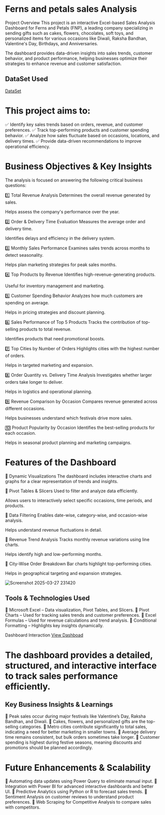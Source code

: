 # Ferns and petals sales Analysis
Project Overview
This project is an interactive Excel-based Sales Analysis Dashboard for Ferns and Petals (FNP), a leading company specializing in sending gifts such as cakes, flowers, chocolates, soft toys, and personalized items for various occasions like Diwali, Raksha Bandhan, Valentine's Day, Birthdays, and Anniversaries.

The dashboard provides data-driven insights into sales trends, customer behavior, and product performance, helping businesses optimize their strategies to enhance revenue and customer satisfaction.
## DataSet Used
<a href="https://github.com/soniayadav123/excel-Dashboard-/blob/main/Dashboard.xlsx">DataSet</a>

# This project aims to:
✅ Identify key sales trends based on orders, revenue, and customer preferences.
✅ Track top-performing products and customer spending behavior.
✅ Analyze how sales fluctuate based on occasions, locations, and delivery times.
✅ Provide data-driven recommendations to improve operational efficiency.

# Business Objectives & Key Insights
The analysis is focused on answering the following critical business questions:

1️⃣ Total Revenue Analysis
Determines the overall revenue generated by sales.

Helps assess the company's performance over the year.

2️⃣ Order & Delivery Time Evaluation
Measures the average order and delivery time.

Identifies delays and efficiency in the delivery system.

3️⃣ Monthly Sales Performance
Examines sales trends across months to detect seasonality.

Helps plan marketing strategies for peak sales months.

4️⃣ Top Products by Revenue
Identifies high-revenue-generating products.

Useful for inventory management and marketing.

5️⃣ Customer Spending Behavior
Analyzes how much customers are spending on average.

Helps in pricing strategies and discount planning.

6️⃣ Sales Performance of Top 5 Products
Tracks the contribution of top-selling products to total revenue.

Identifies products that need promotional boosts.

7️⃣ Top Cities by Number of Orders
Highlights cities with the highest number of orders.

Helps in targeted marketing and expansion.

8️⃣ Order Quantity vs. Delivery Time Analysis
Investigates whether larger orders take longer to deliver.

Helps in logistics and operational planning.

9️⃣ Revenue Comparison by Occasion
Compares revenue generated across different occasions.

Helps businesses understand which festivals drive more sales.

🔟 Product Popularity by Occasion
Identifies the best-selling products for each occasion.

Helps in seasonal product planning and marketing campaigns.

# Features of the Dashboard
🔹 Dynamic Visualizations
The dashboard includes interactive charts and graphs for a clear representation of trends and insights.

🔹 Pivot Tables & Slicers
Used to filter and analyze data efficiently.

Allows users to interactively select specific occasions, time periods, and products.

🔹 Data Filtering
Enables date-wise, category-wise, and occasion-wise analysis.

Helps understand revenue fluctuations in detail.

🔹 Revenue Trend Analysis
Tracks monthly revenue variations using line charts.

Helps identify high and low-performing months.

🔹 City-Wise Order Breakdown
Bar charts highlight top-performing cities.

Helps in geographical targeting and expansion strategies.

![Screenshot 2025-03-27 231420](https://github.com/user-attachments/assets/1d39a901-10bf-41e3-985d-acd2771f23c9)

## Tools & Technologies Used

🔹 Microsoft Excel – Data visualization, Pivot Tables, and Slicers.
🔹 Pivot Charts – Used for tracking sales trends and customer preferences.
🔹 Excel Formulas – Used for revenue calculations and trend analysis.
🔹 Conditional Formatting – Highlights key insights dynamically.

Dashboard Interaction <a href="https://github.com/soniayadav123/excel-Dashboard-/blob/main/Screenshot%202025-03-27%20231420.png"> View Dashboad </a>

# The dashboard provides a detailed, structured, and interactive interface to track sales performance efficiently.

## Key Business Insights & Learnings
🔹 Peak sales occur during major festivals like Valentine’s Day, Raksha Bandhan, and Diwali.
🔹 Cakes, flowers, and personalized gifts are the top-selling categories.
🔹 Metro cities contribute significantly to total sales, indicating a need for better marketing in smaller towns.
🔹 Average delivery time remains consistent, but bulk orders sometimes take longer.
🔹 Customer spending is highest during festive seasons, meaning discounts and promotions should be planned accordingly.

# Future Enhancements & Scalability
🔹 Automating data updates using Power Query to eliminate manual input.
🔹 Integration with Power BI for advanced interactive dashboards and better UI.
🔹 Predictive Analytics using Python or R to forecast sales trends.
🔹 Sentiment Analysis on customer reviews to understand product preferences.
🔹 Web Scraping for Competitive Analysis to compare sales with competitors.
